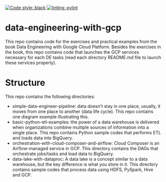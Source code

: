 [![Code style: black](https://img.shields.io/badge/code%20style-black-000000.svg)](https://github.com/psf/black)
[![linting: pylint](https://img.shields.io/badge/linting-pylint-yellowgreen)](https://github.com/PyCQA/pylint)

# data-engineering-with-gcp
This repo contains code for the exercises and practical examples from the book Data Engineering with Google Cloud Platform. Besides the exercises in the book, this repo contains code that launches the GCP services necessary for each DE tasks (read each directory README.md file to launch these services properly).

# Structure

This repo contains the following directories:

- simple-data-engineer-pipeline: data doesn't stay in one place, usually, it moves from one place to another (data life cycle). This repo contains one diagram example illustrating this.
- basic-python-etl-examples: the power of a data warehouse is delivered when organizations combine multiple sources
of information into a single place. This repo contains Python sample codes that performs ETL and loads data into BigQuery.
- orchestration-with-cloud-composer-and-airflow: Cloud Composer is an Airflow-managed service in GCP. This directory contains the DAGs that orchestrate jobs/tasks and load data to BigQuery.
- data-lake-with-dataproc: A data lake is a concept similar to a data warehouse, but the key difference is what you
store in it. This directory contains sample codes that process data using HDFS, PySpark, Hive and GCP.
